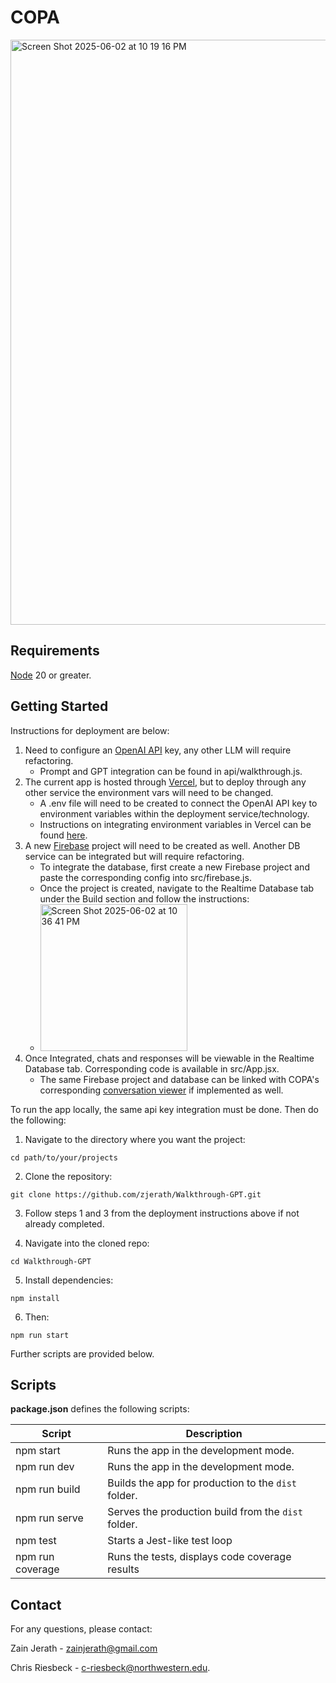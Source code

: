 # COPA
<img width="936" alt="Screen Shot 2025-06-02 at 10 19 16 PM" src="https://github.com/user-attachments/assets/574155eb-47cd-458c-bb4f-75c7b3784707" />

## Requirements

[Node](https://nodejs.org/en) 20 or greater.

## Getting Started

Instructions for deployment are below:
1. Need to configure an [OpenAI API](https://openai.com/api/) key, any other LLM will require refactoring.
    - Prompt and GPT integration can be found in api/walkthrough.js.
2. The current app is hosted through [Vercel](https://vercel.com/), but to deploy through any other service the environment vars will need to be changed.
    - A .env file will need to be created to connect the OpenAI API key to environment variables within the deployment service/technology.
    - Instructions on integrating environment variables in Vercel can be found [here](https://vercel.com/docs/environment-variables).
3. A new [Firebase](https://firebase.google.com/) project will need to be created as well. Another DB service can be integrated but will require refactoring.
    - To integrate the database, first create a new Firebase project and paste the corresponding config into src/firebase.js.
    - Once the project is created, navigate to the Realtime Database tab under the Build section and follow the instructions:
    - <img width="235" alt="Screen Shot 2025-06-02 at 10 36 41 PM" src="https://github.com/user-attachments/assets/795f19bd-363e-48f6-8194-c29f8fb336ef" />
4. Once Integrated, chats and responses will be viewable in the Realtime Database tab. Corresponding code is available in src/App.jsx.
    - The same Firebase project and database can be linked with COPA's corresponding [conversation viewer](https://github.com/zjerath/Convoviewer]) if implemented as well.

To run the app locally, the same api key integration must be done. Then do the following:
1. Navigate to the directory where you want the project:

```
cd path/to/your/projects
```

2. Clone the repository:

```
git clone https://github.com/zjerath/Walkthrough-GPT.git
```

3. Follow steps 1 and 3 from the deployment instructions above if not already completed.

4. Navigate into the cloned repo:

```
cd Walkthrough-GPT
```

5. Install dependencies:

```
npm install
```

6. Then:

```
npm run start
```

Further scripts are provided below.

## Scripts

**package.json** defines the following scripts:

| Script           | Description                                         |
| -----------------| --------------------------------------------------- |
| npm start        | Runs the app in the development mode.               |
| npm run dev      | Runs the app in the development mode.               |
| npm run build    | Builds the app for production to the `dist` folder. |
| npm run serve    | Serves the production build from the `dist` folder. |
| npm test         | Starts a Jest-like test loop                        |
| npm run coverage | Runs the tests, displays code coverage results      |

## Contact

For any questions, please contact:

Zain Jerath - zainjerath@gmail.com

Chris Riesbeck - c-riesbeck@northwestern.edu.
